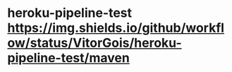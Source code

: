 # heroku-pipeline-test https://img.shields.io/github/workflow/status/VitorGois/heroku-pipeline-test/maven

